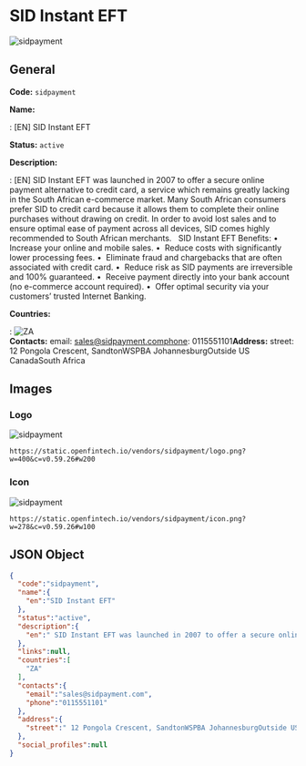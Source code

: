 
# SID Instant EFT 
![sidpayment](https://static.openfintech.io/vendors/sidpayment/logo.png?w=400&c=v0.59.26#w200)  

## General 
 
**Code:** `sidpayment` 
 
**Name:** 
 
:	[EN] SID Instant EFT 
 
**Status:** `active` 
 
**Description:** 
 
: [EN]  SID Instant EFT was launched in 2007 to offer a secure online payment alternative to credit card, a service which remains greatly lacking in the South African e-commerce market. Many South African consumers prefer SID to credit card because it allows them to complete their online purchases without drawing on credit. In order to avoid lost sales and to ensure optimal ease of payment across all devices, SID comes highly recommended to South African merchants.   SID Instant EFT Benefits: •  Increase your online and mobile sales. •  Reduce costs with significantly lower processing fees. •  Eliminate fraud and chargebacks that are often associated with credit card. •  Reduce risk as SID payments are irreversible and 100% guaranteed. •  Receive payment directly into your bank account (no e-commerce account required). •  Offer optimal security via your customers’ trusted Internet Banking.  
 
 
**Countries:** 
 
:	![ZA](https://cdnjs.cloudflare.com/ajax/libs/flag-icon-css/3.3.0/flags/4x3/za.svg#w24)  
**Contacts:** 
email: sales@sidpayment.comphone: 0115551101**Address:** 
street:  12 Pongola Crescent, SandtonWSPBA JohannesburgOutside US CanadaSouth Africa  

## Images 

### Logo 
 
![sidpayment](https://static.openfintech.io/vendors/sidpayment/logo.png?w=400&c=v0.59.26#w200)  

```
https://static.openfintech.io/vendors/sidpayment/logo.png?w=400&c=v0.59.26#w200
```  

### Icon 
 
![sidpayment](https://static.openfintech.io/vendors/sidpayment/icon.png?w=278&c=v0.59.26#w100)  

```
https://static.openfintech.io/vendors/sidpayment/icon.png?w=278&c=v0.59.26#w100
```  

## JSON Object 

```json
{
  "code":"sidpayment",
  "name":{
    "en":"SID Instant EFT"
  },
  "status":"active",
  "description":{
    "en":" SID Instant EFT was launched in 2007 to offer a secure online payment alternative to credit card, a service which remains greatly lacking in the South African e-commerce market. Many South African consumers prefer SID to credit card because it allows them to complete their online purchases without drawing on credit. In order to avoid lost sales and to ensure optimal ease of payment across all devices, SID comes highly recommended to South African merchants. \u00a0 SID Instant EFT Benefits: \u2022\u00a0 Increase your online and mobile sales. \u2022\u00a0 Reduce costs with significantly lower processing fees. \u2022\u00a0 Eliminate fraud and chargebacks that are often associated with credit card. \u2022\u00a0 Reduce risk as SID payments are irreversible and 100% guaranteed. \u2022\u00a0 Receive payment directly into your bank account (no e-commerce account required). \u2022\u00a0 Offer optimal security via your customers\u2019 trusted Internet Banking. "
  },
  "links":null,
  "countries":[
    "ZA"
  ],
  "contacts":{
    "email":"sales@sidpayment.com",
    "phone":"0115551101"
  },
  "address":{
    "street":" 12 Pongola Crescent, SandtonWSPBA JohannesburgOutside US CanadaSouth Africa "
  },
  "social_profiles":null
}
```  
